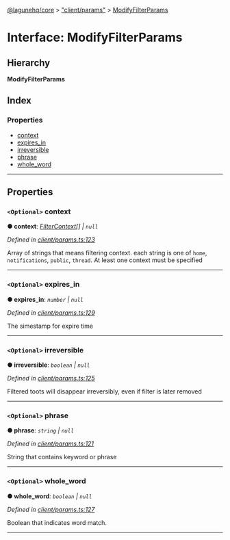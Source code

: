 [@lagunehq/core](../README.md) > ["client/params"](../modules/_client_params_.md) > [ModifyFilterParams](../interfaces/_client_params_.modifyfilterparams.md)

# Interface: ModifyFilterParams

## Hierarchy

**ModifyFilterParams**

## Index

### Properties

* [context](_client_params_.modifyfilterparams.md#context)
* [expires_in](_client_params_.modifyfilterparams.md#expires_in)
* [irreversible](_client_params_.modifyfilterparams.md#irreversible)
* [phrase](_client_params_.modifyfilterparams.md#phrase)
* [whole_word](_client_params_.modifyfilterparams.md#whole_word)

---

## Properties

<a id="context"></a>

### `<Optional>` context

**● context**: *[FilterContext](../modules/_entities_filter_.md#filtercontext)[] \| `null`*

*Defined in [client/params.ts:123](https://github.com/lagunehq/core/blob/35e3f58/src/client/params.ts#L123)*

Array of strings that means filtering context. each string is one of `home`, `notifications`, `public`, `thread`. At least one context must be specified

___
<a id="expires_in"></a>

### `<Optional>` expires_in

**● expires_in**: *`number` \| `null`*

*Defined in [client/params.ts:129](https://github.com/lagunehq/core/blob/35e3f58/src/client/params.ts#L129)*

The simestamp for expire time

___
<a id="irreversible"></a>

### `<Optional>` irreversible

**● irreversible**: *`boolean` \| `null`*

*Defined in [client/params.ts:125](https://github.com/lagunehq/core/blob/35e3f58/src/client/params.ts#L125)*

Filtered toots will disappear irreversibly, even if filter is later removed

___
<a id="phrase"></a>

### `<Optional>` phrase

**● phrase**: *`string` \| `null`*

*Defined in [client/params.ts:121](https://github.com/lagunehq/core/blob/35e3f58/src/client/params.ts#L121)*

String that contains keyword or phrase

___
<a id="whole_word"></a>

### `<Optional>` whole_word

**● whole_word**: *`boolean` \| `null`*

*Defined in [client/params.ts:127](https://github.com/lagunehq/core/blob/35e3f58/src/client/params.ts#L127)*

Boolean that indicates word match.

___

